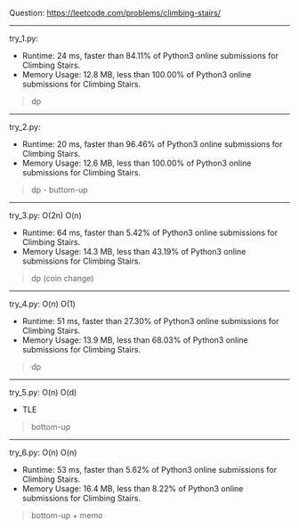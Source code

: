 Question: https://leetcode.com/problems/climbing-stairs/

---

try_1.py:
* Runtime: 24 ms, faster than 84.11% of Python3 online submissions for Climbing Stairs.
* Memory Usage: 12.8 MB, less than 100.00% of Python3 online submissions for Climbing Stairs.

> dp

---

try_2.py:
* Runtime: 20 ms, faster than 96.46% of Python3 online submissions for Climbing Stairs.
* Memory Usage: 12.6 MB, less than 100.00% of Python3 online submissions for Climbing Stairs.

> dp - buttom-up

---

try_3.py: O(2n) O(n)

* Runtime: 64 ms, faster than 5.42% of Python3 online submissions for Climbing Stairs.
* Memory Usage: 14.3 MB, less than 43.19% of Python3 online submissions for Climbing Stairs.

> dp (coin change)

---

try_4.py: O(n) O(1)

* Runtime: 51 ms, faster than 27.30% of Python3 online submissions for Climbing Stairs.
* Memory Usage: 13.9 MB, less than 68.03% of Python3 online submissions for Climbing Stairs.

> dp

---

try_5.py: O(n) O(d)

* TLE

> bottom-up

---

try_6.py: O(n) O(n)

* Runtime: 53 ms, faster than 5.62% of Python3 online submissions for Climbing Stairs.
* Memory Usage: 16.4 MB, less than 8.22% of Python3 online submissions for Climbing Stairs.

> bottom-up + memo
